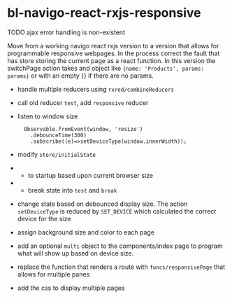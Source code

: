# bl-navigo-react-rxjs-responsive
TODO ajax error handling is non-existent

Move from a working navigo react rxjs version to a version that allows for programmable responsive webpages. In the process correct the fault that has store storing the current page as a react function. In this version the switchPage action takes and object like `{name: 'Products', params: params}` or with an empty {} if there are no params. 

* handle multiple reducers using `rxred/combineReducers`
* call old reducer `test`, add `responsive` reducer
* listen to window size


        Observable.fromEvent(window, 'resize')
          .debounceTime(300)
          .subscribe((e)=>setDeviceType(window.innerWidth));


* modify `store/initialState` 
* * to startup based upon current browser size
* * break state into `test` and `break`
* change state based on debounced display size. The action `setDeviceType`  is reduced by `SET_DEVICE` which calculated the correct device for the size
* assign background size and color to each page
* add an optional `multi` object to the components/index page to program what will show up based on device size.
* replace the function that renders a route with `funcs/responsivePage` that allows for multiple panes
* add the css to display multiple pages
 